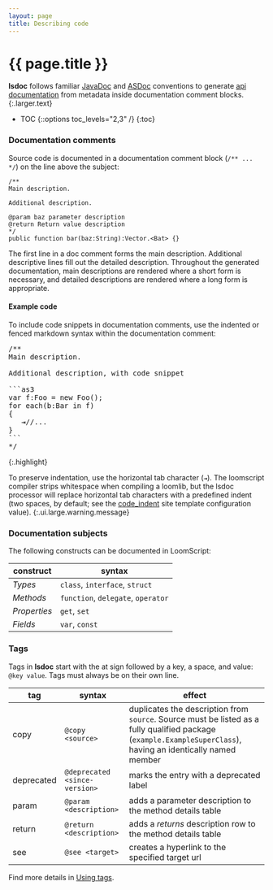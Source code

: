 ```yaml
---
layout: page
title: Describing code
---
```



# {{ page.title }}

**lsdoc** follows familiar [JavaDoc][javadoc] and [ASDoc][asdoc] conventions to generate [api documentation](#/api "toggle the API sidebar") from metadata inside documentation comment blocks.
{:.larger.text}

- TOC
{::options toc_levels="2,3" /}
{:toc}


### Documentation comments

Source code is documented in a documentation comment block (`/** ... */`) on the line above the subject:

```as3
/**
Main description.

Additional description.

@param baz parameter description
@return Return value description
*/
public function bar(baz:String):Vector.<Bat> {}
```

The first line in a doc comment forms the main description. Additional descriptive lines fill out the detailed description.
Throughout the generated documentation, main descriptions are rendered where a short form is necessary, and detailed descriptions are rendered where a long form is appropriate.


#### Example code

To include code snippets in documentation comments, use the indented or fenced markdown syntax within the documentation comment:

<pre>
/**
Main description.

Additional description, with code snippet

```as3
var f:Foo = new Foo();
for each(b:Bar in f)
{
   ⇥//...
}
```
*/
</pre>
{:.highlight}

To preserve indentation, use the horizontal tab character (`⇥`). The loomscript compiler strips whitespace when compiling a loomlib, but the lsdoc processor will replace horizontal tab characters with a predefined indent (two spaces, by default; see the [code_indent](code-indent) site template configuration value).
{:.ui.large.warning.message}


### Documentation subjects

The following constructs can be documented in LoomScript:

| construct    | syntax                             |
|--------------|------------------------------------|
| _Types_      | `class`, `interface`, `struct`     |
| _Methods_    | `function`, `delegate`, `operator` |
| _Properties_ | `get`, `set`                       |
| _Fields_     | `var`, `const`                     |


### Tags

Tags in **lsdoc** start with the at sign followed by a key, a space, and value: `@key value`. Tags must always be on their own line.

| tag        | syntax | effect |
|------------|--------|--------|
| copy       | `@copy <source>` | duplicates the description from `source`. Source must be listed as a fully qualified package (`example.ExampleSuperClass`), having an identically named member |
| deprecated | `@deprecated <since-version>` | marks the entry with a deprecated label |
| param      | `@param <description>` | adds a parameter description to the method details table |
| return     | `@return <description>` | adds a _returns_ description row to the method details table |
| see        | `@see <target>` | creates a hyperlink to the specified target url |


Find more details in [Using tags][using-tags].



[asdoc]: http://help.adobe.com/en_US/flex/using/WSd0ded3821e0d52fe1e63e3d11c2f44bb7b-7fed.html "Creating ASDoc comments in ActionScript"
[code-indent]: /guides/Writing-Documentation/Understanding-the-site-template/#template-provided-configuration "Set the indent for documentation code snippets"
[javadoc]: http://www.oracle.com/technetwork/java/javase/documentation/index-137868.html "How to Write Doc Comments for the Javadoc Tool"
[using-tags]: /guides/Writing-Documentation/Using-tags/#/guides/ "How to use tags in lsdoc code comments"
